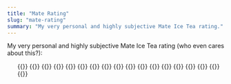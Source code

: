```yaml
---
title: "Mate Rating"
slug: "mate-rating"
summary: "My very personal and highly subjective Mate Ice Tea rating."
---
```


My very personal and highly subjective Mate Ice Tea rating (who even cares about this?):

<ul>
{{<mate name="Bionade Mate Limette" rating="1.5">}}
{{<mate name="Bionade Mate Pfirsich" rating="2">}}
{{<mate name="Bionade Mate Pur" rating="3">}}
{{<mate name="ChariTea Mate" rating="4">}}
{{<mate name="Club Mate" rating="5">}}
{{<mate name="Club Mate Granat" rating="3.5">}}
{{<mate name="Club Mate Ice-T Kraftstoff" rating="3.5">}}
{{<mate name="Fritz Mate" rating="1">}}
{{<mate name="LaMate" rating="3">}}
{{<mate name="LaMate Minze" rating="2">}}
{{<mate name="Mate Mate" rating="3.5">}}
{{<mate name="Mate Mate Pfirsich-Lemongrass" rating="2">}}
{{<mate name="Mate Mate Hanf" rating="1">}}
{{<mate name="Maya Mate" rating="3">}}
{{<mate name="Mio Mio Mate Banana" rating="4.5">}}
{{<mate name="Mio Mio Mate Pomegranate" rating="3.5">}}
{{<mate name="Mio Mio Mate Original" rating="3.5">}}
{{<mate name="Mio Mio Mate Zero" rating="2.5">}}
</ul>
